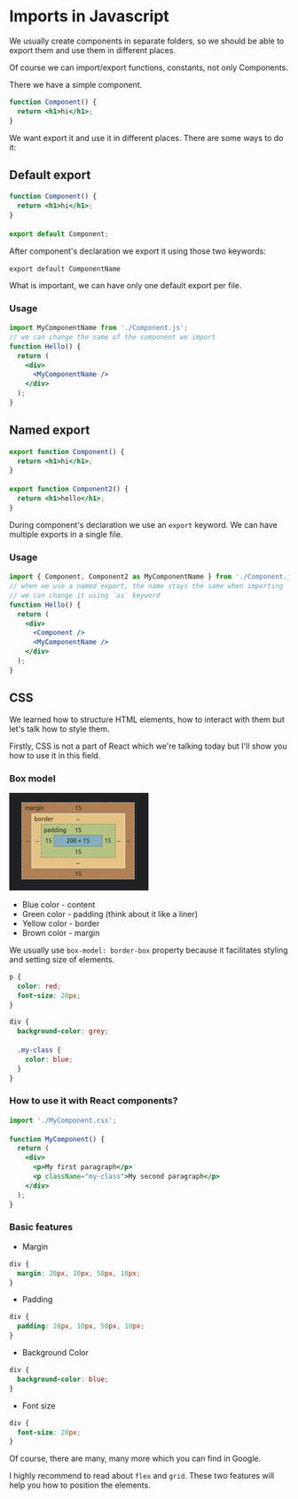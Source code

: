 # Imports in Javascript

We usually create components in separate folders, so we should be able to export them and use them in different places.

Of course we can import/export functions, constants, not only Components.

There we have a simple component.

```jsx
function Component() {
  return <h1>hi</h1>;
}
```

We want export it and use it in different places. There are some ways to do it:

## Default export

```jsx
function Component() {
  return <h1>hi</h1>;
}

export default Component;
```

After component's declaration we export it using those two keywords:

`export default ComponentName`

What is important, we can have only one default export per file.

### Usage

```jsx
import MyComponentName from './Component.js';
// we can change the name of the component we import
function Hello() {
  return (
    <div>
      <MyComponentName />
    </div>
  );
}
```

## Named export

```jsx
export function Component() {
  return <h1>hi</h1>;
}

export function Component2() {
  return <h1>hello</h1>;
}
```

During component's declaration we use an `export` keyword. We can have multiple exports in a single file.

### Usage

```jsx
import { Component, Component2 as MyComponentName } from './Component.js';
// when we use a named export, the name stays the same when importing
// we can change it using `as` keyword
function Hello() {
  return (
    <div>
      <Component />
      <MyComponentName />
    </div>
  );
}
```

## CSS

We learned how to structure HTML elements, how to interact with them but let's talk how to style them.

Firstly, CSS is not a part of React which we're talking today but I'll show you how to use it in this field.

### Box model

<img src="./assets/box-model.png">

- Blue color - content
- Green color - padding (think about it like a liner)
- Yellow color - border
- Brown color - margin

We usually use `box-model: border-box` property because it facilitates styling and setting size of elements.

```css
p {
  color: red;
  font-size: 20px;
}
```

```css
div {
  background-color: grey;

  .my-class {
    color: blue;
  }
}
```

### How to use it with React components?

```jsx
import './MyComponent.css';

function MyComponent() {
  return (
    <div>
      <p>My first paragraph</p>
      <p className="my-class">My second paragraph</p>
    </div>
  );
}
```

### Basic features

- Margin

```css
div {
  margin: 20px, 10px, 50px, 10px;
}
```

- Padding

```css
div {
  padding: 20px, 10px, 50px, 10px;
}
```

- Background Color

```css
div {
  background-color: blue;
}
```

- Font size

```css
div {
  font-size: 20px;
}
```

Of course, there are many, many more which you can find in Google.

I highly recommend to read about `flex` and `grid`. These two features will help you how to position the elements.
